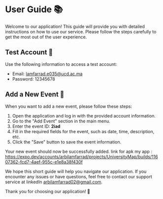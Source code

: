 # User Guide 📚

Welcome to our application! This guide will provide you with detailed instructions on how to use our service. Please follow the steps carefully to get the most out of the user experience.

## Test Account 🧪

Use the following information to access a test account:

- Email: lamfarrad.e035@ucd.ac.ma
- Password: 12345678

## Add a New Event 📅

When you want to add a new event, please follow these steps:

1. Open the application and log in with the provided account information.
2. Go to the "Add Event" section in the main menu.
3. Enter the event ID: **2iad**
4. Fill in the required fields for the event, such as date, time, description, etc.
5. Click the "Save" button to save the event information.

Your new event should now be successfully added.
link for apk my app : https://expo.dev/accounts/arbilamfarrad/projects/UniversityMap/builds/11607362-fcd7-4aef-955c-e1e8a38f430f

We hope this short guide will help you navigate our application. If you encounter any issues or have questions, feel free to contact our support service at linkedIn arbilamfarrad02@gmail.com.

Thank you for choosing our application! 🚀
